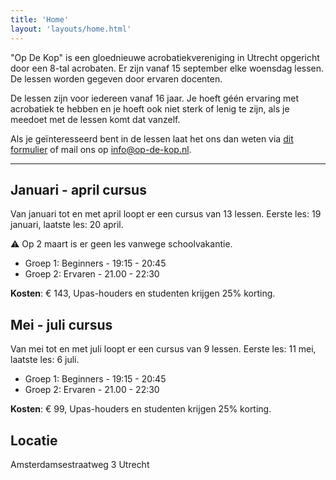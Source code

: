 ```yaml
---
title: 'Home'
layout: 'layouts/home.html'  
---
```


"Op De Kop" is een gloednieuwe acrobatiekvereniging in Utrecht opgericht door een
8-tal acrobaten. Er zijn vanaf 15 september elke woensdag lessen. De lessen
worden gegeven door ervaren docenten.

De lessen zijn voor iedereen vanaf 16 jaar. Je hoeft géén ervaring met
acrobatiek te hebben en je hoeft ook niet sterk of lenig te zijn, als je meedoet
met de lessen komt dat vanzelf.

Als je geïnteresseerd bent in de lessen laat het ons dan weten via
[dit formulier](https://forms.gle/HsDYcVhqBWPLksJRA) of mail ons op
info@op-de-kop.nl.

---

## Januari - april cursus

Van januari tot en met april loopt er een cursus van 13 lessen. Eerste les: 19
januari, laatste les: 20 april. 

⚠️ Op 2 maart is er geen les vanwege schoolvakantie.

- Groep 1: Beginners - 19:15 - 20:45
- Groep 2: Ervaren - 21.00 - 22:30

**Kosten**: € 143, Upas-houders en studenten krijgen 25% korting.

## Mei - juli cursus

Van mei tot en met juli loopt er een cursus van 9 lessen. Eerste les: 11 mei,
laatste les: 6 juli.

- Groep 1: Beginners - 19:15 - 20:45
- Groep 2: Ervaren - 21.00 - 22:30

**Kosten**: € 99, Upas-houders en studenten krijgen 25% korting.

## Locatie

Amsterdamsestraatweg 3 Utrecht
